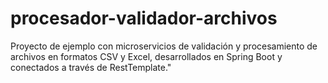 # procesador-validador-archivos
 Proyecto de ejemplo con microservicios de validación y procesamiento de archivos en formatos CSV y Excel, desarrollados en Spring Boot y conectados a través de RestTemplate."
